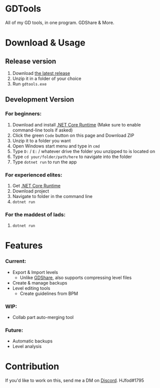 # GDTools

All of my GD tools, in one program. GDShare & More.

# Download & Usage

## Release version

1. Download [the latest release](https://github.com/HJfod/gdtools/releases/latest)
2. Unzip it in a folder of your choice
3. Run `gdtools.exe`

## Development Version

### For beginners:

1. Download and install [.NET Core Runtime](https://dotnet.microsoft.com/download) (Make sure to enable command-line tools if asked)
2. Click the green `Code` button on this page and Download ZIP
3. Unzip it to a folder you want
4. Open Windows start menu and type in `cmd`
5. Type `D:` / `E:` / whatever drive the folder you unzipped to is located on
6. Type `cd your/folder/path/here` to navigate into the folder
7. Type `dotnet run` to run the app

### For experienced elites:

1. Get [.NET Core Runtime](https://dotnet.microsoft.com/download)
2. Download project
3. Navigate to folder in the command line
4. `dotnet run`

### For the maddest of lads:

1. `dotnet run`

# Features

### Current:

 * Export & Import levels
   * Unlike [GDShare](https://github.com/HJfod/gdshare), also supports compressing level files
 * Create & manage backups
 * Level editing tools
   * Create guidelines from BPM

### WIP:

 * Collab part auto-merging tool

### Future:

 * Automatic backups
 * Level analysis

# Contribution

If you'd like to work on this, send me a DM on [Discord](https://discord.gg). HJfod#1795